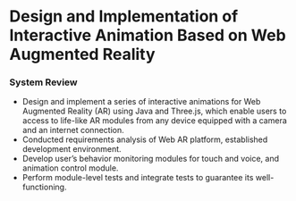 # Design and Implementation of Interactive Animation Based on Web Augmented Reality

### System Review
- Design and implement a series of interactive animations for Web Augmented Reality (AR) using Java and Three.js, which enable users to access to life-like AR modules from any device equipped with a camera and an internet connection.
- Conducted requirements analysis of Web AR platform, established development environment.
- Develop user’s behavior monitoring modules for touch and voice, and animation control module.
- Perform module-level tests and integrate tests to guarantee its well-functioning.
